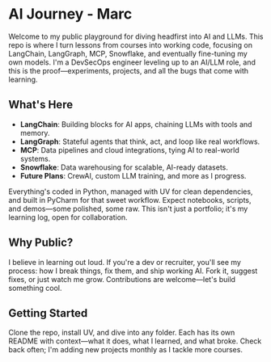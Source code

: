 # AI Journey - Marc

Welcome to my public playground for diving headfirst into AI and LLMs. This repo is where I turn lessons from courses into working code, focusing on LangChain, LangGraph, MCP, Snowflake, and eventually fine-tuning my own models. I'm a DevSecOps engineer leveling up to an AI/LLM role, and this is the proof—experiments, projects, and all the bugs that come with learning.

## What's Here

- **LangChain**: Building blocks for AI apps, chaining LLMs with tools and memory.
- **LangGraph**: Stateful agents that think, act, and loop like real workflows.
- **MCP**: Data pipelines and cloud integrations, tying AI to real-world systems.
- **Snowflake**: Data warehousing for scalable, AI-ready datasets.
- **Future Plans**: CrewAI, custom LLM training, and more as I progress.

Everything's coded in Python, managed with UV for clean dependencies, and built in PyCharm for that sweet workflow. Expect notebooks, scripts, and demos—some polished, some raw. This isn't just a portfolio; it's my learning log, open for collaboration.

## Why Public?

I believe in learning out loud. If you're a dev or recruiter, you'll see my process: how I break things, fix them, and ship working AI. Fork it, suggest fixes, or just watch me grow. Contributions are welcome—let's build something cool.

## Getting Started

Clone the repo, install UV, and dive into any folder. Each has its own README with context—what it does, what I learned, and what broke. Check back often; I'm adding new projects monthly as I tackle more courses.